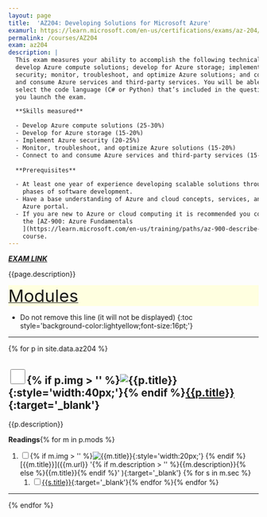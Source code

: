 ```yaml
---
layout: page
title:  'AZ204: Developing Solutions for Microsoft Azure'
examurl: https://learn.microsoft.com/en-us/certifications/exams/az-204/
permalink: /courses/AZ204
exam: az204
description: |
  This exam measures your ability to accomplish the following technical tasks:
  develop Azure compute solutions; develop for Azure storage; implement Azure
  security; monitor, troubleshoot, and optimize Azure solutions; and connect to
  and consume Azure services and third-party services. You will be able to
  select the code language (C# or Python) that’s included in the questions when
  you launch the exam.

  **Skills measured**

  - Develop Azure compute solutions (25-30%)
  - Develop for Azure storage (15-20%)
  - Implement Azure security (20-25%)
  - Monitor, troubleshoot, and optimize Azure solutions (15-20%)
  - Connect to and consume Azure services and third-party services (15-20%)
  
  **Prerequisites**

  - At least one year of experience developing scalable solutions through all
    phases of software development.
  - Have a base understanding of Azure and cloud concepts, services, and the
    Azure portal.
  - If you are new to Azure or cloud computing it is recommended you complete
    the [AZ-900: Azure Fundamentals
    ](https://learn.microsoft.com/en-us/training/paths/az-900-describe-cloud-concepts/)
    course.
---
```

**_[EXAM LINK]({{page.examurl}})_**

{{page.description}}

<div style='background-color:lightyellow;' id='toc'><u>
<span style='font-size:26pt;'>Modules</span></u></div>

- Do not remove this line (it will not be displayed)
{:toc style='background-color:lightyellow;font-size:16pt;'}

---

{% for p in site.data.az204 %}

## <input type='checkbox' class='box' id='{{page.exam}}-p{{forloop.index}}' style='width:30px;height:30px;' />{% if p.img > '' %}![{{p.title}}]({{p.img}}){:style='width:40px;'}{% endif %}[{{p.title}}]({{p.url}} '{{p.title}}'){:target='_blank'}

{{p.description}}

**Readings**{% for m in p.mods %}

1. <input type='checkbox' class='box' id='{{page.exam}}-p{{forloop.parentloop.index}}-m{{forloop.index}}' />{% if m.img > '' %}![{{m.title}}]({{m.img}}){:style='width:20px;'} {% endif %}
   [{{m.title}}]({{m.url}} '{% if m.description > '' %}{{m.description}}{% else %}{{m.title}}{% endif %}' ){:target='_blank'} {% for s in m.sec %}
   1. <input type='checkbox' class='box' id='{{page.exam}}-p{{forloop.parentloop.parentloop.index}}-m{{forloop.parentloop.index}}-s{{forloop.index}}' />[{{s.title}}]({{s.url}} '{{s.title}}'){:target='_blank'}{% endfor %}{% endfor %}

---
{% endfor %}
